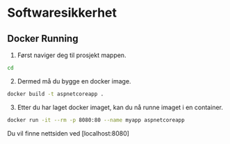 # Softwaresikkerhet

## Docker Running

1. Først naviger deg til prosjekt mappen.
```bash
cd
```
2. Dermed må du bygge en docker image.
```bash
docker build -t aspnetcoreapp .
```
3. Etter du har laget docker imaget, kan du nå runne imaget i en container.
```bash
docker run -it --rm -p 8080:80 --name myapp aspnetcoreapp
```

Du vil finne nettsiden ved [localhost:8080]
